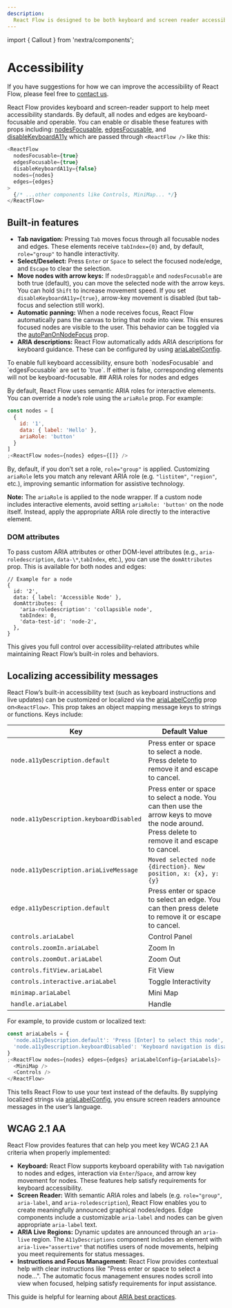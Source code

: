 ```yaml
---
description:
  React Flow is designed to be both keyboard and screen reader accessible.
---
```


import { Callout } from 'nextra/components';

# Accessibility

<Callout type="info">

If you have suggestions for how we can improve the accessibility of React Flow,
please feel free to [contact us](https://xyflow.com/contact).

</Callout>

React Flow provides keyboard and screen-reader support to help meet
accessibility standards. By default, all nodes and edges are keyboard-focusable
and operable. You can enable or disable these features with props including:
[nodesFocusable](/api-reference/react-flow#nodesfocusable),
[edgesFocusable](/api-reference/react-flow#edgesfocusable), and
[disableKeyboardA11y](/api-reference/react-flow#disablekeyboarda11y) which are
passed through `<ReactFlow />` like this:

```js
<ReactFlow
  nodesFocusable={true}
  edgesFocusable={true}
  disableKeyboardA11y={false}
  nodes={nodes}
  edges={edges}
>
  {/* ...other components like Controls, MiniMap... */}
</ReactFlow>
```

## Built-in features

- **Tab navigation:** Pressing `Tab` moves focus through all focusable nodes and
  edges. These elements receive `tabIndex={0}` and, by default, `role="group"`
  to handle interactivity.
- **Select/Deselect:** Press `Enter` or `Space` to select the focused node/edge,
  and `Escape` to clear the selection.
- **Move nodes with arrow keys:** If `nodesDraggable` and `nodesFocusable` are
  both true (default), you can move the selected node with the arrow keys. You
  can hold `Shift` to increase movement speed. If you set
  `disableKeyboardA11y={true}`, arrow-key movement is disabled (but tab-focus
  and selection still work).
- **Automatic panning:** When a node receives focus, React Flow automatically
  pans the canvas to bring that node into view. This ensures focused nodes are
  visible to the user. This behavior can be toggled via the
  [autoPanOnNodeFocus](/api-reference/react-flow#autopanonnodefocus) prop.
- **ARIA descriptions:** React Flow automatically adds ARIA descriptions for
  keyboard guidance. These can be configured by using
  [ariaLabelConfig](/api-reference/react-flow#arialabelconfig).

<Callout type="info">
  To enable full keyboard accessibility, ensure both `nodesFocusable` and `edgesFocusable`
  are set to `true`. If either is false, corresponding elements will not be
  keyboard-focusable.
</Callout>
## ARIA roles for nodes and edges

By default, React Flow uses semantic ARIA roles for interactive elements. You
can override a node’s role using the `ariaRole` prop. For example:

```js
const nodes = [
  {
    id: '1',
    data: { label: 'Hello' },
    ariaRole: 'button'
  }
]
;<ReactFlow nodes={nodes} edges={[]} />
```

By, default, if you don’t set a role, `role="group"` is applied. Customizing
`ariaRole` lets you match any relevant ARIA role (e.g. `"listitem"`, `"region"`,
etc.), improving semantic information for assistive technology.

**Note:** The `ariaRole` is applied to the node wrapper. If a custom node
includes interactive elements, avoid setting `ariaRole: 'button'` on the node
itself. Instead, apply the appropriate ARIA role directly to the interactive
element.

### DOM attributes

To pass custom ARIA attributes or other DOM-level attributes (e.g.,
`aria-roledescription`, `data-\*`,`tabIndex`, etc.), you can use the
`domAttributes` prop. This is available for both nodes and edges:

```
// Example for a node
{
  id: '2',
  data: { label: 'Accessible Node' },
  domAttributes: {
    'aria-roledescription': 'collapsible node',
    tabIndex: 0,
    'data-test-id': 'node-2',
  },
}

```

This gives you full control over accessibility-related attributes while
maintaining React Flow’s built-in roles and behaviors.

## Localizing accessibility messages

React Flow’s built-in accessibility text (such as keyboard instructions and live
updates) can be customized or localized via the
[ariaLabelConfig](/api-reference/react-flow#arialabelconfig) prop
on`<ReactFlow>`. This prop takes an object mapping message keys to strings or
functions. Keys include:

| Key                                     | Default Value                                                                                                                                   |
| --------------------------------------- | ----------------------------------------------------------------------------------------------------------------------------------------------- |
| `node.a11yDescription.default`          | Press enter or space to select a node. Press delete to remove it and escape to cancel.                                                          |
| `node.a11yDescription.keyboardDisabled` | Press enter or space to select a node. You can then use the arrow keys to move the node around. Press delete to remove it and escape to cancel. |
| `node.a11yDescription.ariaLiveMessage`  | `Moved selected node {direction}. New position, x: {x}, y: {y}`                                                                                 |
| `edge.a11yDescription.default`          | Press enter or space to select an edge. You can then press delete to remove it or escape to cancel.                                             |
| `controls.ariaLabel`                    | Control Panel                                                                                                                                   |
| `controls.zoomIn.ariaLabel`             | Zoom In                                                                                                                                         |
| `controls.zoomOut.ariaLabel`            | Zoom Out                                                                                                                                        |
| `controls.fitView.ariaLabel`            | Fit View                                                                                                                                        |
| `controls.interactive.ariaLabel`        | Toggle Interactivity                                                                                                                            |
| `minimap.ariaLabel`                     | Mini Map                                                                                                                                        |
| `handle.ariaLabel`                      | Handle                                                                                                                                          |

For example, to provide custom or localized text:

```js
const ariaLabels = {
  'node.a11yDescription.default': 'Press [Enter] to select this node',
  'node.a11yDescription.keyboardDisabled': 'Keyboard navigation is disabled'
}
;<ReactFlow nodes={nodes} edges={edges} ariaLabelConfig={ariaLabels}>
  <MiniMap />
  <Controls />
</ReactFlow>
```

This tells React Flow to use your text instead of the defaults. By supplying
localized strings via
[ariaLabelConfig](/api-reference/react-flow#arialabelconfig), you ensure screen
readers announce messages in the user’s language.

## WCAG 2.1 AA

React Flow provides features that can help you meet key WCAG 2.1 AA criteria
when properly implemented:

- **Keyboard:** React Flow supports keyboard operability with `Tab` navigation
  to nodes and edges, interaction via `Enter`/`Space`, and arrow key movement
  for nodes. These features help satisfy requirements for keyboard
  accessibility.
- **Screen Reader:** With semantic ARIA roles and labels (e.g. `role="group"`,
  `aria-label`, and `aria-roledescription`), React Flow enables you to create
  meaningfully announced graphical nodes/edges. Edge components include a
  customizable `aria-label` and nodes can be given appropriate `aria-label`
  text.
- **ARIA Live Regions:** Dynamic updates are announced through an `aria-live`
  region. The `A11yDescriptions` component includes an element with
  `aria-live="assertive"` that notifies users of node movements, helping you
  meet requirements for status messages.
- **Instructions and Focus Management:** React Flow provides contextual help
  with clear instructions like "Press enter or space to select a node…". The
  automatic focus management ensures nodes scroll into view when focused,
  helping satisfy requirements for input assistance.

This guide is helpful for learning about
[ARIA best practices](https://www.w3.org/WAI/ARIA/apg/practices/read-me-first/).
